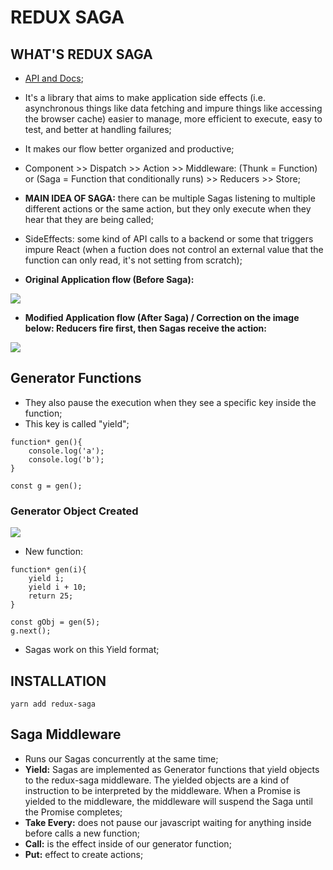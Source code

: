 # REDUX SAGA

## WHAT'S REDUX SAGA
- [API and Docs](https://redux-saga.js.org/);

- It's a library that aims to make application side effects (i.e. asynchronous things like data fetching and impure things like accessing the browser cache) easier to manage, more efficient to execute, easy to test, and better at handling failures;

- It makes our flow better organized and productive;

- Component >> Dispatch >> Action >> Middleware: (Thunk = Function) or (Saga = Function that conditionally runs) >> Reducers >> Store; 

- <b>MAIN IDEA OF SAGA:</b> there can be multiple Sagas listening to multiple different actions or the same action, but they only execute when they hear that they are being called;

- SideEffects: some kind of API calls to a backend or some that triggers impure React (when a fuction does not control an external value that the function can only read, it's not setting from scratch);

- <b>Original Application flow (Before Saga):</b>
<img src="https://raw.githubusercontent.com/jvlessa/React--Zero-To-Mastery/master/readmes/media/beforeSagaFlow.jpg">

- <b>Modified Application flow (After Saga) / Correction on the image below: Reducers fire first, then Sagas receive the action:</b>
<img src="https://raw.githubusercontent.com/jvlessa/React--Zero-To-Mastery/master/readmes/media/afterSagaFlow.jpg">

## Generator Functions
- They also pause the execution when they see a specific key inside the function;
- This key is called "yield";

```
function* gen(){
    console.log('a');
    console.log('b');
}

const g = gen();
```

### Generator Object Created
<img src="https://raw.githubusercontent.com/jvlessa/React--Zero-To-Mastery/master/readmes/media/sagaGeneratorFunc.jpg">

- New function:

```
function* gen(i){
    yield i;
    yield i + 10;
    return 25;
}

const gObj = gen(5);
g.next();
```

- Sagas work on this Yield format;

## INSTALLATION
``yarn add redux-saga``

## Saga Middleware
- Runs our Sagas concurrently at the same time;
- <b>Yield:</b> Sagas are implemented as Generator functions that yield objects to the redux-saga middleware. The yielded objects are a kind of instruction to be interpreted by the middleware. When a Promise is yielded to the middleware, the middleware will suspend the Saga until the Promise completes;
- <b>Take Every:</b> does not pause our javascript waiting for anything inside before calls a new function;
- <b>Call:</b> is the effect inside of our generator function;
- <b>Put:</b> effect to create actions;